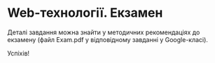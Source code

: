# Web-технології. Екзамен

Деталі завдання можна знайти у методичних рекомендаціях до екзамену (файл Exam.pdf у відповідному завданні у Google-класі).

Успіхів!
